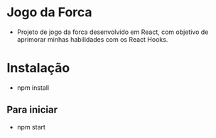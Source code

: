 # Jogo da Forca
* Projeto de jogo da forca desenvolvido em React, com objetivo de aprimorar minhas habilidades com os React Hooks.


# Instalação

 * npm install
## Para iniciar

 * npm start
